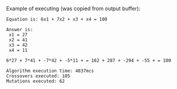 Example of executing (was copied from output buffer):

```
Equation is: 6x1 + 7x2 + x3 + x4 = 100

Answer is:
 x1 = 27
 x2 = 41
 x3 = 42
 x4 = 11

6*27 + 7*41 + -7*42 + -5*11 + = 162 + 287 + -294 + -55 + = 100

Algorithm execution time: 4837mcs
Crossovers executed: 105
Mutations executed: 62
```